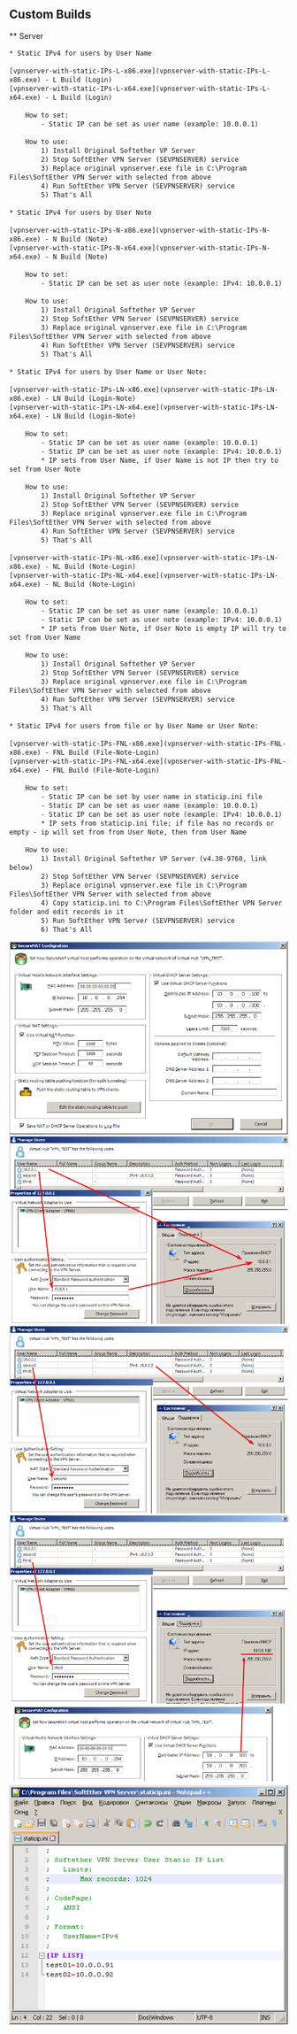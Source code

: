 ## Custom Builds

** Server

    * Static IPv4 for users by User Name

	[vpnserver-with-static-IPs-L-x86.exe](vpnserver-with-static-IPs-L-x86.exe) - L Build (Login)
	[vpnserver-with-static-IPs-L-x64.exe](vpnserver-with-static-IPs-L-x64.exe) - L Build (Login) 
		
		How to set:
			- Static IP can be set as user name (example: 10.0.0.1)   
		
		How to use:
			1) Install Original Softether VP Server
			2) Stop SoftEther VPN Server (SEVPNSERVER) service
			3) Replace original vpnserver.exe file in C:\Program Files\SoftEther VPN Server with selected from above
			4) Run SoftEther VPN Server (SEVPNSERVER) service
			5) That's All	
		
    * Static IPv4 for users by User Note

	[vpnserver-with-static-IPs-N-x86.exe](vpnserver-with-static-IPs-N-x86.exe) - N Build (Note)
	[vpnserver-with-static-IPs-N-x64.exe](vpnserver-with-static-IPs-N-x64.exe) - N Build (Note) 
		
		How to set:
			- Static IP can be set as user note (example: IPv4: 10.0.0.1) 
		
		How to use:
			1) Install Original Softether VP Server
			2) Stop SoftEther VPN Server (SEVPNSERVER) service
			3) Replace original vpnserver.exe file in C:\Program Files\SoftEther VPN Server with selected from above
			4) Run SoftEther VPN Server (SEVPNSERVER) service
			5) That's All	

    * Static IPv4 for users by User Name or User Note:
		
	[vpnserver-with-static-IPs-LN-x86.exe](vpnserver-with-static-IPs-LN-x86.exe) - LN Build (Login-Note)
	[vpnserver-with-static-IPs-LN-x64.exe](vpnserver-with-static-IPs-LN-x64.exe) - LN Build (Login-Note) 
	
		How to set:
			- Static IP can be set as user name (example: 10.0.0.1)   
			- Static IP can be set as user note (example: IPv4: 10.0.0.1) 
			* IP sets from User Name, if User Name is not IP then try to set from User Note

		How to use:
			1) Install Original Softether VP Server
			2) Stop SoftEther VPN Server (SEVPNSERVER) service
			3) Replace original vpnserver.exe file in C:\Program Files\SoftEther VPN Server with selected from above
			4) Run SoftEther VPN Server (SEVPNSERVER) service
			5) That's All	
			
	[vpnserver-with-static-IPs-NL-x86.exe](vpnserver-with-static-IPs-LN-x86.exe) - NL Build (Note-Login)
	[vpnserver-with-static-IPs-NL-x64.exe](vpnserver-with-static-IPs-LN-x64.exe) - NL Build (Note-Login)
	
		How to set:
			- Static IP can be set as user name (example: 10.0.0.1)   
			- Static IP can be set as user note (example: IPv4: 10.0.0.1) 
			* IP sets from User Note, if User Note is empty IP will try to set from User Name

		How to use:
			1) Install Original Softether VP Server
			2) Stop SoftEther VPN Server (SEVPNSERVER) service
			3) Replace original vpnserver.exe file in C:\Program Files\SoftEther VPN Server with selected from above
			4) Run SoftEther VPN Server (SEVPNSERVER) service
			5) That's All	
			
	* Static IPv4 for users from file or by User Name or User Note:
	
	[vpnserver-with-static-IPs-FNL-x86.exe](vpnserver-with-static-IPs-FNL-x86.exe) - FNL Build (File-Note-Login)
	[vpnserver-with-static-IPs-FNL-x64.exe](vpnserver-with-static-IPs-FNL-x64.exe) - FNL Build (File-Note-Login)
	
		How to set:
			- Static IP can be set by user name in staticip.ini file
			- Static IP can be set as user name (example: 10.0.0.1)   
			- Static IP can be set as user note (example: IPv4: 10.0.0.1) 
			* IP sets from staticip.ini file; if file has no records or empty - ip will set from from User Note, then from User Name

		How to use:
			1) Install Original Softether VP Server (v4.38-9760, link below)
  			2) Stop SoftEther VPN Server (SEVPNSERVER) service
  			3) Replace original vpnserver.exe file in C:\Program Files\SoftEther VPN Server with selected from above
  			4) Copy staticip.ini to C:\Program Files\SoftEther VPN Server folder and edit records in it
  			5) Run SoftEther VPN Server (SEVPNSERVER) service
  			6) That's All	
			
<img src="HOWTO_A.png" />   
<img src="HOWTO_B.png" />   
<img src="HOWTO_C.png" />   
<img src="HOWTO_D.png" />   
<img src="HOWTO_E.png" />   
